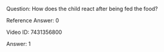 Question: How does the child react after being fed the food?

Reference Answer: 0

Video ID: 7431356800

Answer: 1

